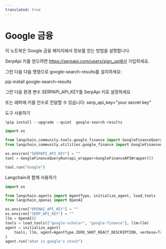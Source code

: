 ```yaml
---
translated: true
---
```


# Google 금융

이 노트북은 Google 금융 페이지에서 정보를 얻는 방법을 설명합니다.

SerpApi 키를 얻으려면 https://serpapi.com/users/sign_up에서 가입하세요.

그런 다음 다음 명령으로 google-search-results를 설치하세요:

pip install google-search-results

그런 다음 환경 변수 SERPAPI_API_KEY를 SerpApi 키로 설정하세요

또는 래퍼에 키를 인수로 전달할 수 있습니다: serp_api_key="your secret key"

도구 사용하기

```python
%pip install --upgrade --quiet  google-search-results
```

```python
import os

from langchain_community.tools.google_finance import GoogleFinanceQueryRun
from langchain_community.utilities.google_finance import GoogleFinanceAPIWrapper

os.environ["SERPAPI_API_KEY"] = ""
tool = GoogleFinanceQueryRun(api_wrapper=GoogleFinanceAPIWrapper())
```

```python
tool.run("Google")
```

Langchain과 함께 사용하기

```python
import os

from langchain.agents import AgentType, initialize_agent, load_tools
from langchain_openai import OpenAI

os.environ["OPENAI_API_KEY"] = ""
os.environ["SERP_API_KEY"] = ""
llm = OpenAI()
tools = load_tools(["google-scholar", "google-finance"], llm=llm)
agent = initialize_agent(
    tools, llm, agent=AgentType.ZERO_SHOT_REACT_DESCRIPTION, verbose=True
)
agent.run("what is google's stock")
```
